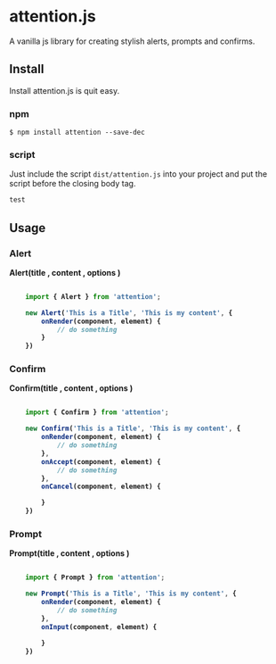# attention.js

A vanilla js library for creating stylish alerts, prompts and confirms.

## Install
 
Install attention.js is quit easy.

### npm

``` npm
$ npm install attention --save-dec
```

### script

Just include the script `dist/attention.js` into your project and put the script before the closing body tag.

``` html
test
```



## Usage

### Alert

**Alert(title <string>, content <string>, options <object>)**

``` javascript

    import { Alert } from 'attention';

    new Alert('This is a Title', 'This is my content', {
        onRender(component, element) {
            // do something
        }
    })

```

### Confirm

**Confirm(title <string>, content <string>, options <object>)**

``` javascript

    import { Confirm } from 'attention';

    new Confirm('This is a Title', 'This is my content', {
        onRender(component, element) {
            // do something
        },
        onAccept(component, element) {
            // do something
        },
        onCancel(component, element) {

        }
    })

```

### Prompt

**Prompt(title <string>, content <string>, options <object>)**

``` javascript

    import { Prompt } from 'attention';

    new Prompt('This is a Title', 'This is my content', {
        onRender(component, element) {
            // do something
        },
        onInput(component, element) {

        }
    })

```
